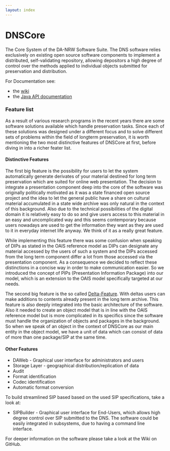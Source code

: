 ```yaml
---
layout: index
---
```



DNSCore
=======

The Core System of the DA-NRW Software Suite. 
The DNS software relies
exclusively on existing open source software components to implement a
distributed, self-validating repository, allowing depositors a high degree of control over
the methods applied to individual objects submitted for preservation and
distribution.

For Documentation see:
* the [wiki](https://github.com/da-nrw/DNSCore/wiki)
* the [Java API documentation](http://da-nrw.github.io/DNSCore/apidocs/)

### Feature list

As a result of various research programs in the recent years there are some 
software solutions available which handle preservation tasks. Since each of
these solutions was designed under a different focus and to solve different sets of
problems within the field of longterm preservation, it is worth mentioning
the two most distinctive features of DNSCore at first, before diving in into
a richer feater list.

#### Distinctive Features

The first big feature is the possibility for users to let the system automatically
generate derivates of your material destined for long term preservation which are
suited for online web presentation. The decision to integrate a presentation component
deep into the core of the software was originally politically motivated as it was
a state financed open source project and the idea to let the general public have a share
on cultural material accumulated in a state wide archive was only natural in the context of
this background. Also due to the technical possibilities of the digital domain it is relatively
easy to do so and give users access to this material in an easy and uncomplicated way and
this seems contemporary because users nowadays are used to get the information they want
as they are used to it in everyday internet life anyway. We think of it as a really great
feature.

While implementing this feature there was some confusion when speaking of DIPs as stated 
in the OAIS reference model as DIPs can designate any material accessed by the users of
such a system and the DIPs accessed from the long term component differ a lot from those
accessed via the presentation component. As a consequence we decided to reflect these
distinctions in a concise way in order to make communication easier. So we introduced
the concept of PIPs (Presentation Information Package) into our model, which is an
extension to the OAIS model specifically targeted at our needs.

The second big feature is the so called [Delta-Feature](https://github.com/da-nrw/DNSCore/blob/master/ContentBroker/src/main/markdown/the_delta_feature.md). With deltas users can make additions
to contents already present in the long term archive. This feature is also deeply integrated
into the basic architecture of the software. Also it needed to create an object model that is
in line with the OAIS reference model but is more complicated in its specifics since the
software must handle the organization of objects and packages in the background. So when we
speak of an object in the context of DNSCore as our main entity in the object model, we have
a unit of data which can consist of data of more than one package/SIP at the same time. 

#### Other Features

* DAWeb - Graphical user interface for administrators and users
* Storage Layer - geographical distribution/replication of data
* Audit
* Format identification
* Codec identification
* Automatic format conversion

To build streamlined SIP based based on the used SIP specifications, take a look at:

* SIPBuilder - Graphical user interface for End-Users, which allows high degree control over 
SIP submitted to the DNS. The software could be easily integrated in subsystems, due to having 
a command line interface.

For deeper information on the software please take a look at the Wiki on GitHub.  







